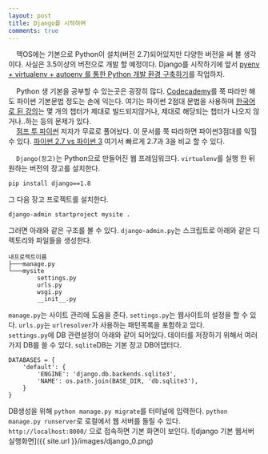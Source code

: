 ```yaml
---
layout: post
title: Django를 시작하며
comments: true
---
```

&nbsp;&nbsp;&nbsp; 맥OS에는 기본으로 Python이 설치(버전 2.7)되어있지만 다양한 버전을 써 볼 생각이다. 사실은 3.5이상의 버전으로 개발 할 예정이다. Django를 시작하기에 앞서 [pyenv + virtualenv + autoenv 를 통한 Python 개발 환경 구축하기](https://dobest.io/how-to-set-python-dev-env/)를 작업하자.  

&nbsp;&nbsp;&nbsp; Python 생 기본을 공부할 수 있는곳은 굉장히 많다. [Codecademy](https://www.codecademy.com/learn)를 쭉 따라만 해도 파이썬 기본문법 정도는 손에 익는다. 여기는 파이썬 2점대 문법을 사용하며 [한국어로 된 강의](https://www.codecademy.com/ko/tracks/python-ko)는 몇 개의 챕터가 제대로 빌드되지않거나, 제대로 해당되는 챕터가 나오지 않거나..하는 등의 문제가 있다.   
&nbsp;&nbsp;&nbsp; [점프 투 파이썬](https://wikidocs.net/2) 저자가 무료로 풀어놨다. 이 문서를 쭉 따라하면 파이썬3점대를 익힐 수 있다. [파이썬 2.7 vs 파이썬 3](https://wikidocs.net/743) 여기서 빠르게 2.7과 3을 비교 할 수 있다.    

&nbsp;&nbsp;&nbsp; `Django(장고)`는 Python으로 만들어진 웹 프레임워크다. `virtualenv`를 실행 한 뒤 원하는 버전의 장고를 설치한다.
<pre><code>pip install django==1.8
</code></pre>
그 다음 장고 프로젝트를 설치한다.
<pre><code>django-admin startproject mysite .
</code></pre>
그러면 아래와 같은 구조를 볼 수 있다. `django-admin.py`는 스크립트로 아래와 같은 디렉토리와 파일들을 생성한다.
<pre><code>내프로젝트이름
├───manage.py
└───mysite
        settings.py
        urls.py
        wsgi.py
        __init__.py
</code></pre>

`manage.py`는 사이트 관리에 도움을 준다. `settings.py`는 웹사이트의 설정을 할 수 있다. `urls.py`는 `urlresolver`가 사용하는 패턴목록을 포함하고 있다.   
`settings.py`에 DB 관련설정이 아래와 같이 되어있다. 데이터를 저장하기 위해서 여러가지 DB를 쓸 수 있다. `sqlite`DB는 기본 장고 DB어댑터다.
<pre><code>DATABASES = {
    'default': {
        'ENGINE': 'django.db.backends.sqlite3',
        'NAME': os.path.join(BASE_DIR, 'db.sqlite3'),
    }
}
</code></pre>
DB생성을 위해 `python manage.py migrate`를 터미널에 입력한다. `python manage.py runserver`로 로컬에서 웹 서버를 돌릴 수 있다. `http://localhost:8000/` 으로 접속하면 기본 화면이 보인다.
![django 기본 웹서버 실행화면]({{ site.url }}/images/django_0.png)
